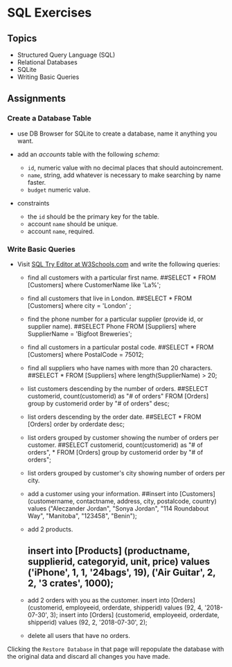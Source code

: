 # SQL Exercises

## Topics

- Structured Query Language (SQL)
- Relational Databases
- SQLite
- Writing Basic Queries

## Assignments

### Create a Database Table

- use DB Browser for SQLite to create a database, name it anything you want.
- add an _accounts_ table with the following _schema_:

  - `id`, numeric value with no decimal places that should autoincrement.
  - `name`, string, add whatever is necessary to make searching by name faster.
  - `budget` numeric value.

- constraints
  - the `id` should be the primary key for the table.
  - account `name` should be unique.
  - account `name`, required.

### Write Basic Queries

- Visit [SQL Try Editor at W3Schools.com](https://www.w3schools.com/Sql/tryit.asp?filename=trysql_select_top) and write the following queries:
  - find all customers with a particular first name.
      ##SELECT * FROM [Customers] where CustomerName like 'La%';
  - find all customers that live in London.
      ##SELECT * FROM [Customers] where city = 'London' ;
  - find the phone number for a particular supplier (provide id, or supplier name).
      ##SELECT Phone FROM [Suppliers] where SupplierName = 'Bigfoot Breweries';
  - find all customers in a particular postal code.
      ##SELECT * FROM [Customers] where PostalCode = 75012;
  - find all suppliers who have names with more than 20 characters.
      ##SELECT * FROM [Suppliers] where length(SupplierName) > 20;
  - list customers descending by the number of orders.
      ##SELECT customerid, count(customerid) as "# of orders" FROM [Orders] group by customerid order by "# of orders" desc;
  - list orders descending by the order date.
      ##SELECT * FROM [Orders] order by orderdate desc;
  - list orders grouped by customer showing the number of orders per customer.
      ##SELECT customerid, count(customerid) as "# of orders", * FROM [Orders] group by customerid order by "# of orders";
  - list orders grouped by customer's city showing number of orders per city.

  - add a customer using your information.
    ##insert into [Customers] (customername, contactname, address, city, postalcode, country) values ("Aleczander Jordan", "Sonya Jordan", "114 Roundabout Way", "Manitoba", "123458", "Benin");
  - add 2 products.
      ## insert into [Products] (productname, supplierid, categoryid, unit, price) values ('iPhone', 1, 1, '24bags', 19), ('Air Guitar', 2, 2, '3 crates', 1000);
  - add 2 orders with you as the customer.
  insert into [Orders] (customerid, employeeid, orderdate, shipperid) values (92, 4, '2018-07-30', 3);
  insert into [Orders] (customerid, employeeid, orderdate, shipperid) values (92, 2, '2018-07-30', 2);
  - delete all users that have no orders.
  
Clicking the `Restore Database` in that page will repopulate the database with the original data and discard all changes you have made.
